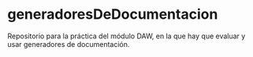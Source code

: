 # generadoresDeDocumentacion
Repositorio para la práctica del módulo DAW, en la que hay que evaluar y usar generadores de documentación.
